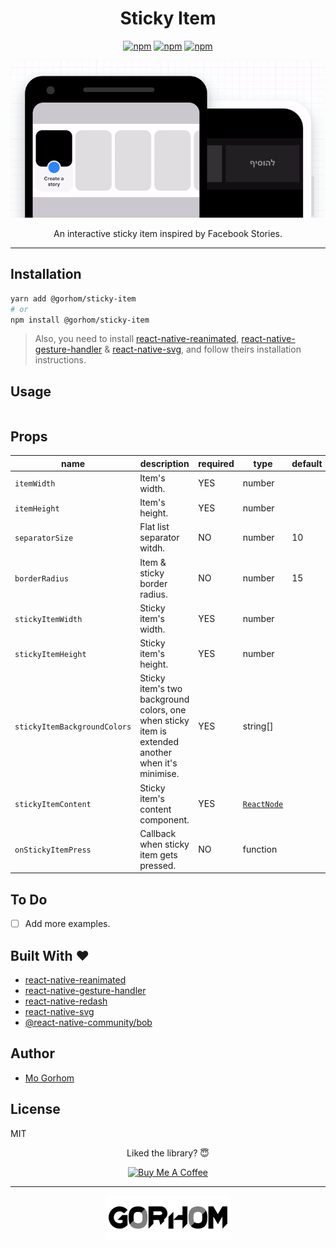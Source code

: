 <div align="center">
<h1>Sticky Item</h1>

[![npm](https://badgen.net/npm/v/@gorhom/sticky-item)](https://www.npmjs.com/package/@gorhom/sticky-item) [![npm](https://badgen.net/npm/license/@gorhom/sticky-item)](https://www.npmjs.com/package/@gorhom/sticky-item) [![npm](https://badgen.net/npm/types/@gorhom/sticky-item)](https://www.npmjs.com/package/@gorhom/sticky-item)

<img src="./preview.gif">

An interactive sticky item inspired by Facebook Stories.

</div>

---

## Installation

```sh
yarn add @gorhom/sticky-item
# or
npm install @gorhom/sticky-item
```

> Also, you need to install [react-native-reanimated](https://github.com/software-mansion/react-native-reanimated), [react-native-gesture-handler](https://github.com/software-mansion/react-native-gesture-handler) & [react-native-svg](https://github.com/react-native-community/react-native-svg), and follow theirs installation instructions.

## Usage

```tsx
```

## Props

| name                         | description                                                                                       | required | type                              | default |
| ---------------------------- | ------------------------------------------------------------------------------------------------- | -------- | --------------------------------- | ------- |
| `itemWidth`                  | Item's width.                                                                                     | YES      | number                            |         |
| `itemHeight`                 | Item's height.                                                                                    | YES      | number                            |         |
| `separatorSize`              | Flat list separator witdh.                                                                        | NO       | number                            | 10      |
| `borderRadius`               | Item & sticky border radius.                                                                      | NO       | number                            | 15      |
| `stickyItemWidth`            | Sticky item's width.                                                                              | YES      | number                            |         |
| `stickyItemHeight`           | Sticky item's height.                                                                             | YES      | number                            |         |
| `stickyItemBackgroundColors` | Sticky item's two background colors, one when sticky item is extended another when it's minimise. | YES      | string[]                          |         |
| `stickyItemContent`          | Sticky item's content component.                                                                  | YES      | [`ReactNode`](./src/types.ts#L30) |         |
| `onStickyItemPress`          | Callback when sticky item gets pressed.                                                           | NO       | function                          |

## To Do

- [ ] Add more examples.

<h2 id="built-with">Built With ❤️</h2>

- [react-native-reanimated](https://github.com/software-mansion/react-native-reanimated)
- [react-native-gesture-handler](https://github.com/software-mansion/react-native-gesture-handler)
- [react-native-redash](https://github.com/wcandillon/react-native-redash)
- [react-native-svg](https://github.com/react-native-community/react-native-svg)
- [@react-native-community/bob](https://github.com/react-native-community/bob)

## Author

- [Mo Gorhom](https://twitter.com/gorhom)

## License

MIT

<div align="center">

Liked the library? 😇

<a href="https://www.buymeacoffee.com/gorhom" target="_blank"><img src="https://cdn.buymeacoffee.com/buttons/default-red.png" alt="Buy Me A Coffee" height="50" ></a>

</div>

---

<p align="center">
<a href="https://twitter.com/gorhom"><img src="./logo.png"></a>
</p>
